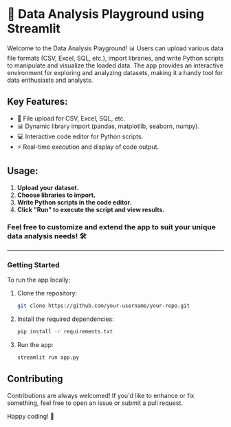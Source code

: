 # 🚀 Data Analysis Playground using Streamlit

Welcome to the Data Analysis Playground! 📊 Users can upload various data file formats (CSV, Excel, SQL, etc.), import libraries, and write Python scripts to manipulate and visualize the loaded data. The app provides an interactive environment for exploring and analyzing datasets, making it a handy tool for data enthusiasts and analysts.

## Key Features:

- 📁 File upload for CSV, Excel, SQL, etc.
- 📊 Dynamic library import (pandas, matplotlib, seaborn, numpy).
- 💻 Interactive code editor for Python scripts.
- ⚡ Real-time execution and display of code output.

## Usage:

1. **Upload your dataset.**
2. **Choose libraries to import.**
3. **Write Python scripts in the code editor.**
4. **Click "Run" to execute the script and view results.**

### Feel free to customize and extend the app to suit your unique data analysis needs! 🛠️

---

### Getting Started

To run the app locally:

1. Clone the repository:

   ```bash
   git clone https://github.com/your-username/your-repo.git

2. Install the required dependencies:

   ```bash
   pip install -r requirements.txt

3. Run the app:
   ```bash
   streamlit run app.py
   
## Contributing
Contributions are always welcomed! If you'd like to enhance or fix something, feel free to open an issue or submit a pull request.

Happy coding! 🎉

